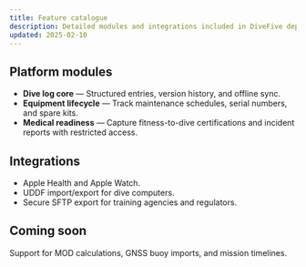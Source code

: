 ```yaml
---
title: Feature catalogue
description: Detailed modules and integrations included in DiveFive deployments.
updated: 2025-02-10
---
```


## Platform modules

- **Dive log core** — Structured entries, version history, and offline sync.
- **Equipment lifecycle** — Track maintenance schedules, serial numbers, and spare kits.
- **Medical readiness** — Capture fitness-to-dive certifications and incident reports with restricted access.

## Integrations

- Apple Health and Apple Watch.
- UDDF import/export for dive computers.
- Secure SFTP export for training agencies and regulators.

## Coming soon

Support for MOD calculations, GNSS buoy imports, and mission timelines.
